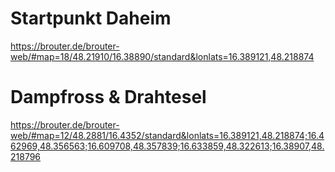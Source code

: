 # Startpunkt Daheim
https://brouter.de/brouter-web/#map=18/48.21910/16.38890/standard&lonlats=16.389121,48.218874

# Dampfross & Drahtesel

https://brouter.de/brouter-web/#map=12/48.2881/16.4352/standard&lonlats=16.389121,48.218874;16.462969,48.356563;16.609708,48.357839;16.633859,48.322613;16.38907,48.218796